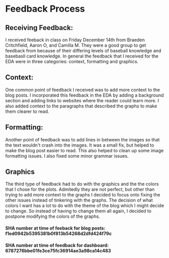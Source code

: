 # Feedback Process 

## Receiving Feedback:
I received feeback in class on Friday December 14th from Braeden Critchfield, Aaron O, and Camilla M.  They were a good group to get feedback from because of their differing levels of baseball knowledge and basebasll card knowledge. In general the feedback that I received for the EDA were in three categories: context, formatting and graphics.

## Context:
One common point of feedback I received was to add more context to the blog posts.  I incorporated this feedback in the EDA by adding a background section and adding links to websites where the reader could learn more.  I also added context to the paragraphs that described the graphs to make them clearer to read.

## Formatting:
Another point of feedback was to add lines in between the images so that the text wouldn't crash into the images.  It was a small fix, but helped to make the blog post easier to read.  This also helped to clean up some image formatting issues.  I also fixed some minor grammar issues.

## Graphics
The third type of feedback had to do with the graphics and the the colors that I chose for the plots.  Admitedly they are not perfect, but other than trying to add more context to the graphs I decided to focus onto fixing the other issues instead of tinkering with the graphs.  The decision of what colors I want has a lot to do with the theme of the blog which I might decide to change.  So instead of having to change them all again, I decided to postpone modifying the colors of the graphs.

#### SHA number at time of feeback for blog posts: f1ed0942b5395381b0f813b54268d2dfd424f79c

#### SHA number at time of feedback for dashboard: 6787276bbe01fe3ce75fc36914ae3a98ca14c483
